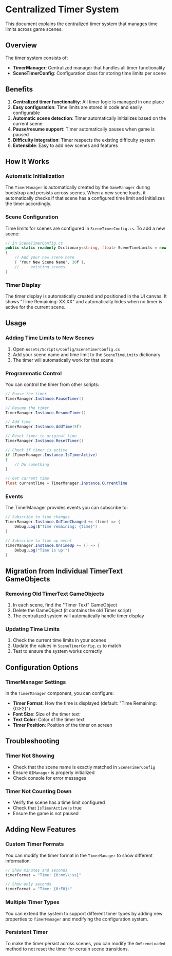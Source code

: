 # Centralized Timer System

This document explains the centralized timer system that manages time limits across game scenes.

## Overview

The timer system consists of:
- **TimerManager**: Centralized manager that handles all timer functionality
- **SceneTimerConfig**: Configuration class for storing time limits per scene

## Benefits

1. **Centralized timer functionality**: All timer logic is managed in one place
2. **Easy configuration**: Time limits are stored in code and easily configurable
3. **Automatic scene detection**: Timer automatically initializes based on the current scene
4. **Pause/resume support**: Timer automatically pauses when game is paused
5. **Difficulty integration**: Timer respects the existing difficulty system
6. **Extensible**: Easy to add new scenes and features

## How It Works

### Automatic Initialization
The `TimerManager` is automatically created by the `GameManager` during bootstrap and persists across scenes. When a new scene loads, it automatically checks if that scene has a configured time limit and initializes the timer accordingly.

### Scene Configuration
Time limits for scenes are configured in `SceneTimerConfig.cs`. To add a new scene:

```csharp
// In SceneTimerConfig.cs
public static readonly Dictionary<string, float> SceneTimeLimits = new Dictionary<string, float>
{
    // Add your new scene here
    { 'Your New Scene Name', 30f },
    // ... existing scenes
}
```

### Timer Display
The timer display is automatically created and positioned in the UI canvas. It shows "Time Remaining: XX.XX" and automatically hides when no timer is active for the current scene.

## Usage

### Adding Time Limits to New Scenes

1. Open `Assets/Scripts/Config/SceneTimerConfig.cs`
2. Add your scene name and time limit to the `SceneTimeLimits` dictionary
3. The timer will automatically work for that scene

### Programmatic Control

You can control the timer from other scripts:

```csharp
// Pause the timer
TimerManager.Instance.PauseTimer()

// Resume the timer
TimerManager.Instance.ResumeTimer()

// Add time
TimerManager.Instance.AddTime(5f)

// Reset timer to original time
TimerManager.Instance.ResetTimer()

// Check if timer is active
if (TimerManager.Instance.IsTimerActive)
{
    // Do something
}

// Get current time
float currentTime = TimerManager.Instance.CurrentTime
```

### Events

The TimerManager provides events you can subscribe to:

```csharp
// Subscribe to time changes
TimerManager.Instance.OnTimeChanged += (time) => {
    Debug.Log($"Time remaining: {time}")
}

// Subscribe to time up event
TimerManager.Instance.OnTimeUp += () => {
    Debug.Log("Time is up!")
}
```

## Migration from Individual TimerText GameObjects

### Removing Old TimerText GameObjects

1. In each scene, find the "Timer Text" GameObject
2. Delete the GameObject (it contains the old Timer script)
3. The centralized system will automatically handle timer display

### Updating Time Limits

1. Check the current time limits in your scenes
2. Update the values in `SceneTimerConfig.cs` to match
3. Test to ensure the system works correctly

## Configuration Options

### TimerManager Settings

In the `TimerManager` component, you can configure:
- **Timer Format**: How the time is displayed (default: "Time Remaining: {0:F2}")
- **Font Size**: Size of the timer text
- **Text Color**: Color of the timer text
- **Timer Position**: Position of the timer on screen

## Troubleshooting

### Timer Not Showing
- Check that the scene name is exactly matched in `SceneTimerConfig`
- Ensure `UIManager` is properly initialized
- Check console for error messages

### Timer Not Counting Down
- Verify the scene has a time limit configured
- Check that `IsTimerActive` is true
- Ensure the game is not paused

## Adding New Features

### Custom Timer Formats
You can modify the timer format in the `TimerManager` to show different information:

```csharp
// Show minutes and seconds
timerFormat = "Time: {0:mm\\:ss}"

// Show only seconds
timerFormat = "Time: {0:F0}s"
```

### Multiple Timer Types
You can extend the system to support different timer types by adding new properties to `TimerManager` and modifying the configuration system.

### Persistent Timer
To make the timer persist across scenes, you can modify the `OnSceneLoaded` method to not reset the timer for certain scene transitions. 